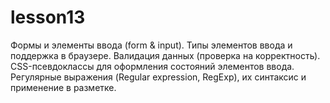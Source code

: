# lesson13
Формы и элементы ввода (form &amp; input). Типы элементов ввода и поддержка в браузере. Валидация данных (проверка на корректность). CSS-псевдоклассы  для оформления состояний элементов ввода. Регулярные выражения (Regular expression, RegExp), их синтаксис и применение в разметке.
